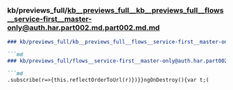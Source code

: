 ### kb/previews_full/kb__previews_full__kb__previews_full__flows__service-first__master-only@auth.har.part002.md.part002.md.md

```md
### kb/previews_full/kb__previews_full__flows__service-first__master-only@auth.har.part002.md.part002.md

```md
### kb/previews_full/flows__service-first__master-only@auth.har.part002.md (part 002)

```md
.subscribe(r=>{this.reflectOrderToUrl(r)})}}ngOnDestroy(){var t;(
```

```

```

```
